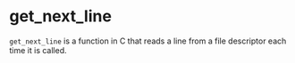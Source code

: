 # get_next_line
 `get_next_line` is a function in C that reads a line from a file descriptor each time it is called.
